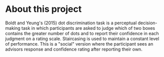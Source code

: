# About this project

Boldt and Yeung's (2015) dot discrimination task is a perceptual decision-making task in which participants are asked to judge which of two boxes contains the greater number of dots and to report their confidence in each judgment on a rating scale. Staircasing is used to maintain a constant level of performance.
This is a "social" version where the participant sees an advisors response and confidence rating after reporting their own.
